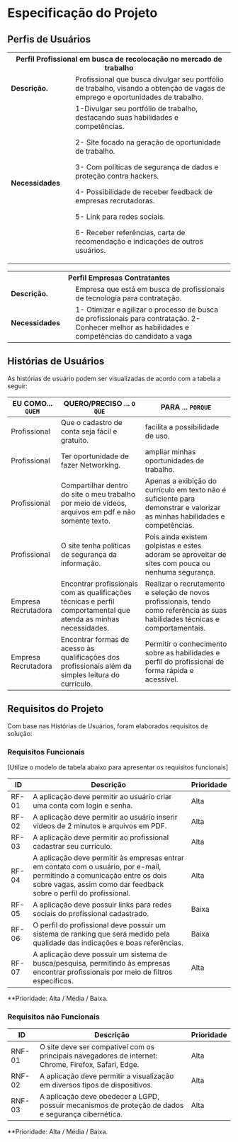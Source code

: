 # Especificação do Projeto

## Perfis de Usuários

<table>
<tbody>
<tr align=center>
<th colspan="2">Perfil Profissional em busca de recolocação no mercado de trabalho  </tr>
</tr>
<tr>
<td width="150px"><b> Descrição.</b></td>
<td width="600px">Profissional que busca divulgar seu portfólio de trabalho, visando a obtenção de vagas de emprego e oportunidades de trabalho.</td>
</tr>
<tr>
<td><b>Necessidades</b></td>
<td>
1-Divulgar seu portfólio de trabalho, destacando suas habilidades e competências.
  
2- Site focado na geração de oportunidade de trabalho.

3- Com políticas de segurança de dados e proteção contra hackers.

4- Possibilidade de receber feedback de empresas recrutadoras. 

5- Link para redes sociais. 

6- Receber referências, carta de recomendação e indicações de outros usuários.  
</td>
</tr>
  
<table>
<tbody>
<tr align=center>
<th colspan="3">Perfil Empresas Contratantes </tr>
</tr>
<tr>
<td width="150px"><b> Descrição.</b></td>
<td width="600px">Empresa que está em busca de profissionais de tecnologia para contratação.</td>
</tr>
<tr>
<td><b>Necessidades</b></td>
<td>
1- Otimizar e agilizar o processo de busca de profissionais para contratação.
2- Conhecer melhor as habilidades e competências do candidato a vaga
</td>
</tr>
</tbody>
</table>


## Histórias de Usuários

As histórias de usuário podem ser visualizadas de acordo com a tabela a seguir: 


|EU COMO... `QUEM`   | QUERO/PRECISO ... `O QUE` |PARA ... `PORQUE`                 |
|--------------------|---------------------------|----------------------------------|
| Profissional       | Que o cadastro de conta seja fácil e gratuito.| facilita a possibilidade de uso.|
| Profissional       | Ter oportunidade de fazer Networking.| ampliar minhas oportunidades de trabalho.|
| Profissional       | Compartilhar dentro do site o meu trabalho por meio de vídeos, arquivos em pdf e não somente texto.|Apenas a exibição do currículo em texto não é suficiente para demonstrar e valorizar as minhas habilidades e competências.|
| Profissional       | O site tenha políticas de segurança da informação.|Pois ainda existem golpistas e estes adoram se aproveitar de sites com pouca ou nenhuma segurança.|
| Empresa Recrutadora| Encontrar profissionais com as qualificações técnicas e perfil comportamental que atenda as minhas necessidades.|Realizar o recrutamento e seleção de novos profissionais, tendo como referência as suas habilidades técnicas e comportamentais.| 
| Empresa Recrutadora| Encontrar formas de acesso às qualificações dos profissionais além da simples leitura do currículo.| Permitir o conhecimento sobre as habilidades e perfil do profissional de forma rápida e acessível.|

## Requisitos do Projeto

Com base nas Histórias de Usuários, foram elaborados requisitos de solução: 

### Requisitos Funcionais

[Utilize o modelo de tabela abaixo para apresentar os requisitos funcionais]

|ID     | Descrição                       | Prioridade |
|-------|---------------------------------|----        |
| RF-01  |  A aplicação deve permitir ao usuário criar uma conta com login e senha.| Alta| 
| RF-02  |  A aplicação deve permitir ao usuário inserir vídeos de 2 minutos e arquivos em PDF.| Alta|
| RF-03  | A aplicação deve permitir ao profissional cadastrar seu currículo.| Alta|
| RF-04  | A aplicação deve permitir às empresas entrar em contato com o usuário, por e-mail, permitindo a comunicação entre os dois sobre vagas, assim como dar feedback sobre o perfil do profissional.| Alta|
| RF-05  | A aplicação deve possuir links para redes sociais do profissional cadastrado. |Baixa |
| RF-06  | O perfil do profissional deve possuir um sistema de ranking que será medido pela qualidade das indicações e boas referências.|  Baixa|
| RF-07  | A aplicação deve possuir um sistema de busca/pesquisa, permitindo às empresas encontrar profissionais por meio de filtros específicos.| Alta|


**Prioridade: Alta / Média / Baixa. 

### Requisitos não Funcionais


|ID      | Descrição               |Prioridade |
|--------|-------------------------|----|
| RNF-01 | O site deve ser compatível com os principais navegadores de internet: Chrome, Firefox, Safari, Edge.| Alta  | 
| RNF-02 | A aplicação deve permitir a visualização em diversos tipos de dispositivos.| Alta  |
| RNF-03 | A aplicação deve obedecer a LGPD, possuir mecanismos de proteção de dados e segurança cibernética.| Alta |

**Prioridade: Alta / Média / Baixa. 

